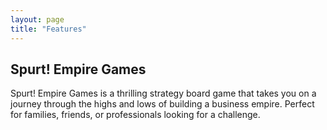```yaml
---
layout: page
title: "Features"
---
```


## Spurt! Empire Games
Spurt! Empire Games is a thrilling strategy board game that takes you on a journey through the highs and lows of building a business empire.
Perfect for families, friends, or professionals looking for a challenge.
